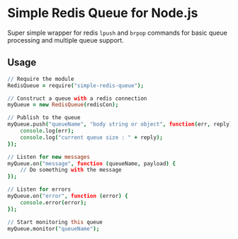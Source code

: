 Simple Redis Queue for Node.js
==============================

Super simple wrapper for redis `lpush` and `brpop` commands for basic queue
processing and multiple queue support.


Usage
-----

```coffee
// Require the module
RedisQueue = require("simple-redis-queue");

// Construct a queue with a redis connection
myQueue = new RedisQueue(redisCon);

// Publish to the queue
myQueue.push("queueName", "body string or object", function(err, reply){
    console.log(err);
    console.log("current queue size : " + reply);
});

// Listen for new messages
myQueue.on("message", function (queueName, payload) {
    // Do something with the message
});

// Listen for errors
myQueue.on("error", function (error) {
    console.error(error);
});

// Start monitoring this queue
myQueue.monitor("queueName");
```
